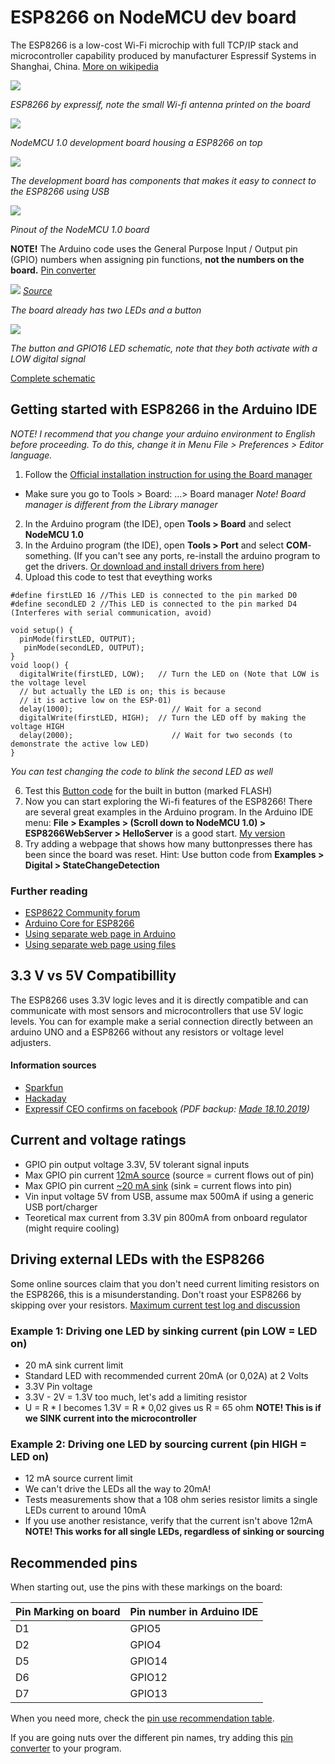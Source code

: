 
# ESP8266 on NodeMCU dev board

The ESP8266 is a low-cost Wi-Fi microchip with full TCP/IP stack and microcontroller capability produced by manufacturer Espressif Systems in Shanghai, China. [More on wikipedia](https://en.wikipedia.org/wiki/ESP8266)

![](img/original.jpg)

*ESP8266 by expressif, note the small Wi-fi antenna printed on the board*

![](img/esp8266.PNG)

*NodeMCU 1.0 development board housing a ESP8266 on top*

![](img/hardware.jpg)

*The development board has components that makes it easy to connect to the ESP8266 using USB*

![](img/nodemcu-pinout.png)

*Pinout of the NodeMCU 1.0 board*

**NOTE!** The Arduino code uses the General Purpose Input / Output pin (GPIO) numbers when assigning pin functions, **not the numbers on the board.** [Pin converter](pins.txt)

![](img/leds_button.png)
*[Source](https://lowvoltage.github.io/2017/07/09/Onboard-LEDs-NodeMCU-Got-Two)*
 
*The board already has two LEDs and a button*

![](img/button_led_esp.png)

*The button and GPIO16 LED schematic, note that they both activate with a LOW digital signal* 

[Complete schematic](docs/NODEMCU_DEVKIT_V1.0_schematic.PDF)

## Getting started with ESP8266 in the Arduino IDE

*NOTE! I recommend that you change your arduino environment to English before proceeding. To do this, change it in Menu File > Preferences > Editor language.*

1. Follow the [Official installation instruction for using the Board manager](https://arduino-esp8266.readthedocs.io/en/2.5.2/installing.html#boards-manager) 
 * Make sure you go to Tools > Board: ...> Board manager *Note! Board manager is different from the Library manager*
2. In the Arduino program (the IDE), open **Tools > Board** and select **NodeMCU 1.0**
3. In the Arduino program (the IDE), open **Tools > Port** and select **COM**-something. (If you can't see any ports, re-install the arduino program to get the drivers. [Or download and install drivers from here](https://github.com/KubenKoder/Arduino/blob/master/USB%20driver/README.md))
5. Upload this code to test that eveything works

```
#define firstLED 16 //This LED is connected to the pin marked D0 
#define secondLED 2 //This LED is connected to the pin marked D4 (Interferes with serial communication, avoid)

void setup() {
  pinMode(firstLED, OUTPUT);
   pinMode(secondLED, OUTPUT);
}
void loop() {
  digitalWrite(firstLED, LOW);   // Turn the LED on (Note that LOW is the voltage level
  // but actually the LED is on; this is because
  // it is active low on the ESP-01)
  delay(1000);                      // Wait for a second
  digitalWrite(firstLED, HIGH);  // Turn the LED off by making the voltage HIGH
  delay(2000);                      // Wait for two seconds (to demonstrate the active low LED)
}
```
*You can test changing the code to blink the second LED as well*

6. Test this [Button code](button_blink/button_blink.ino) for the built in button (marked FLASH)
7. Now you can start exploring the Wi-fi features of the ESP8266! There are several great examples in the Arduino program. In the Arduino IDE menu: **File > Examples > (Scroll down to NodeMCU 1.0) > ESP8266WebServer > HelloServer** is a good start. [My version](HelloServer_LED/HelloServer_LED.ino)
8. Try adding a webpage that shows how many buttonpresses there has been since the board was reset. Hint: Use button code from **Examples > Digital > StateChangeDetection**

### Further reading
* [ESP8622 Community forum](https://www.esp8266.com/)
* [Arduino Core for ESP8266](https://arduino-esp8266.readthedocs.io/en/2.5.2/)
* [Using separate web page in Arduino](https://circuits4you.com/2016/12/16/esp8266-web-server-html/)
* [Using separate web page using files](https://randomnerdtutorials.com/esp8266-web-server-spiffs-nodemcu/)

## 3.3 V vs 5V Compatibillity

The ESP8266 uses 3.3V logic leves and it is directly compatible and can communicate with most sensors and microcontrollers that use 5V logic levels. You can for example make a serial connection directly between an arduino UNO and a ESP8266 without any resistors or voltage level adjusters.

#### Information sources
* [Sparkfun](https://learn.sparkfun.com/tutorials/logic-levels/all)
* [Hackaday](https://hackaday.com/2016/07/28/ask-hackaday-is-the-esp8266-5v-tolerant/) 
* [Expressif CEO confirms on facebook](https://www.facebook.com/groups/1499045113679103/permalink/1731855033731442/?hc_location=ufi) *(PDF backup: [Made 18.10.2019](docs/facebook_5v_expressif.pdf))*

## Current and voltage ratings
* GPIO pin output voltage 3.3V, 5V tolerant signal inputs
* Max GPIO pin current [12mA source](https://www.espressif.com/sites/default/files/documentation/0a-esp8266ex_datasheet_en.pdf) (source = current flows out of pin)
* Max GPIO pin current [~20 mA sink](https://bbs.espressif.com/viewtopic.php?t=139) (sink = current flows into pin)
* Vin input voltage 5V from USB, assume max 500mA if using a generic USB port/charger
* Teoretical max current from 3.3V pin 800mA from onboard regulator (might require cooling)

## Driving external LEDs with the ESP8266

Some online sources claim that you don't need current limiting resistors on the ESP8266, this is a misunderstanding. Don't roast your ESP8266 by skipping over your resistors. [Maximum current test log and discussion](esp8266_high_current.md)

### Example 1: Driving one LED by sinking current (pin LOW = LED on)
* 20 mA sink current limit
* Standard LED with recommended current 20mA (or 0,02A) at 2 Volts
* 3.3V Pin voltage
* 3.3V - 2V = 1.3V too much, let's add a limiting resistor
* U = R * I becomes 1.3V = R * 0,02 gives us R = 65 ohm
**NOTE! This is if we SINK current into the microcontroller**

### Example 2: Driving one LED by sourcing current (pin HIGH = LED on)
* 12 mA source current limit
* We can't drive the LEDs all the way to 20mA! 
* Tests measurements show that a 108 ohm series resistor limits a single LEDs current to around 10mA
* If you use another resistance, verify that the current isn't above 12mA
**NOTE! This works for all single LEDs, regardless of sinking or sourcing**

## Recommended pins

When starting out, use the pins with these markings on the board:

| Pin Marking on board | Pin number in Arduino IDE |
| ------------- | ------------- |
| D1  | GPIO5  |
| D2  | GPIO4  |
| D5  | GPIO14  |
| D6  | GPIO12  |
| D7  | GPIO13  |


When you need more, check the [pin use recommendation table](https://randomnerdtutorials.com/esp8266-pinout-reference-gpios/).

If you are going nuts over the different pin names, try adding this [pin converter](pins.txt) to your program.
